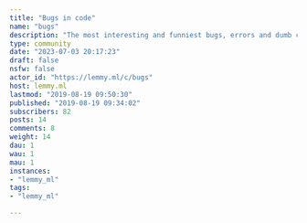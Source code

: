 ```yaml
---
title: "Bugs in code" 
name: "bugs"
description: "The most interesting and funniest bugs, errors and dumb code committed by developers in different programming languages"
type: community
date: "2023-07-03 20:17:23"
draft: false
nsfw: false
actor_id: "https://lemmy.ml/c/bugs"
host: lemmy.ml
lastmod: "2019-08-19 09:50:30"
published: "2019-08-19 09:34:02"
subscribers: 82
posts: 14
comments: 8
weight: 14
dau: 1
wau: 1
mau: 1
instances:
- "lemmy_ml"
tags: 
- "lemmy_ml"

---
```

